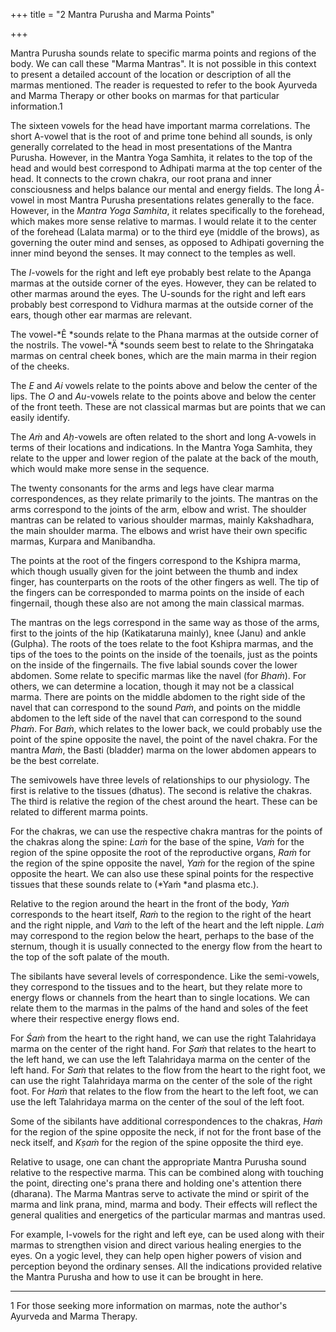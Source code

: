 +++
title = "2 Mantra Purusha and Marma Points"

+++

Mantra Purusha sounds relate to specific marma points and regions of the body. We can call these "Marma Mantras". It is not possible in this context to present a detailed account of the location or description of all the marmas mentioned. The reader is requested to refer to the book Ayurveda and Marma Therapy or other books on marmas for that particular information.1

The sixteen vowels for the head have important marma correlations. The short A-vowel that is the root of and prime tone behind all sounds, is only generally correlated to the head in most presentations of the Mantra Purusha. However, in the Mantra Yoga Samhita, it relates to the top of the head and would best correspond to Adhipati marma at the top center of the head. It connects to the crown chakra, our root prana and inner consciousness and helps balance our mental and energy fields. The long *À*-vowel in most Mantra Purusha presentations relates generally to the face. However, in the *Mantra Yoga Samhita*, it relates specifically to the forehead, which makes more sense relative to marmas. I would relate it to the center of the forehead \(Lalata marma\) or to the third eye \(middle of the brows\), as governing the outer mind and senses, as opposed to Adhipati governing the inner mind beyond the senses. It may connect to the temples as well.

The *I*-vowels for the right and left eye probably best relate to the Apanga marmas at the outside corner of the eyes. However, they can be related to other marmas around the eyes. The U-sounds for the right and left ears probably best correspond to Vidhura marmas at the outside corner of the ears, though other ear marmas are relevant.

The vowel-*Ê *sounds relate to the Phana marmas at the outside corner of the nostrils. The vowel-*Ä *sounds seem best to relate to the Shringataka marmas on central cheek bones, which are the main marma in their region of the cheeks.

The *E* and *Ai* vowels relate to the points above and below the center of the lips. The *O* and *Au*-vowels relate to the points above and below the center of the front teeth. These are not classical marmas but are points that we can easily identify.

The *Aṁ* and *Aḥ*-vowels are often related to the short and long A-vowels in terms of their locations and indications. In the Mantra Yoga Samhita, they relate to the upper and lower region of the palate at the back of the mouth, which would make more sense in the sequence.

The twenty consonants for the arms and legs have clear marma correspondences, as they relate primarily to the joints. The mantras on the arms correspond to the joints of the arm, elbow and wrist. The shoulder mantras can be related to various shoulder marmas, mainly Kakshadhara, the main shoulder marma. The elbows and wrist have their own specific marmas, Kurpara and Manibandha.

The points at the root of the fingers correspond to the Kshipra marma, which though usually given for the joint between the thumb and index finger, has counterparts on the roots of the other fingers as well. The tip of the fingers can be corresponded to marma points on the inside of each fingernail, though these also are not among the main classical marmas.

The mantras on the legs correspond in the same way as those of the arms, first to the joints of the hip \(Katikataruna mainly\), knee \(Janu\) and ankle \(Gulpha\). The roots of the toes relate to the foot Kshipra marmas, and the tips of the toes to the points on the inside of the toenails, just as the points on the inside of the fingernails. The five labial sounds cover the lower abdomen. Some relate to specific marmas like the navel \(for *Bhaṁ*\). For others, we can determine a location, though it may not be a classical marma. There are points on the middle abdomen to the right side of the navel that can correspond to the sound *Paṁ*, and points on the middle abdomen to the left side of the navel that can correspond to the sound *Phaṁ*. For *Baṁ*, which relates to the lower back, we could probably use the point of the spine opposite the navel, the point of the navel chakra. For the mantra *Maṁ*, the Basti \(bladder\) marma on the lower abdomen appears to be the best correlate.

The semivowels have three levels of relationships to our physiology. The first is relative to the tissues \(dhatus\). The second is relative the chakras. The third is relative the region of the chest around the heart. These can be related to different marma points.

For the chakras, we can use the respective chakra mantras for the points of the chakras along the spine: *Laṁ* for the base of the spine, *Vaṁ* for the region of the spine opposite the root of the reproductive organs, *Raṁ* for the region of the spine opposite the navel, *Yaṁ* for the region of the spine opposite the heart. We can also use these spinal points for the respective tissues that these sounds relate to \(*Yaṁ *and plasma etc.\).

Relative to the region around the heart in the front of the body, *Yaṁ* corresponds to the heart itself, *Raṁ* to the region to the right of the heart and the right nipple, and *Vaṁ* to the left of the heart and the left nipple. *Laṁ* may correspond to the region below the heart, perhaps to the base of the sternum, though it is usually connected to the energy flow from the heart to the top of the soft palate of the mouth.

The sibilants have several levels of correspondence. Like the semi-vowels, they correspond to the tissues and to the heart, but they relate more to energy flows or channels from the heart than to single locations. We can relate them to the marmas in the palms of the hand and soles of the feet where their respective energy flows end.

For *Śaṁ* from the heart to the right hand, we can use the right Talahridaya marma on the center of the right hand. For *Ṣaṁ* that relates to the heart to the left hand, we can use the left Talahridaya marma on the center of the left hand. For *Saṁ* that relates to the flow from the heart to the right foot, we can use the right Talahridaya marma on the center of the sole of the right foot. For *Haṁ* that relates to the flow from the heart to the left foot, we can use the left Talahridaya marma on the center of the soul of the left foot.

Some of the sibilants have additional correspondences to the chakras, *Haṁ* for the region of the spine opposite the neck, if not for the front base of the neck itself, and *Kṣaṁ* for the region of the spine opposite the third eye.

Relative to usage, one can chant the appropriate Mantra Purusha sound relative to the respective marma. This can be combined along with touching the point, directing one's prana there and holding one's attention there \(dharana\). The Marma Mantras serve to activate the mind or spirit of the marma and link prana, mind, marma and body. Their effects will reflect the general qualities and energetics of the particular marmas and mantras used.

For example, I-vowels for the right and left eye, can be used along with their marmas to strengthen vision and direct various healing energies to the eyes. On a yogic level, they can help open higher powers of vision and perception beyond the ordinary senses. All the indications provided relative the Mantra Purusha and how to use it can be brought in here.

* * *

1 For those seeking more information on marmas, note the author's Ayurveda and Marma Therapy.


